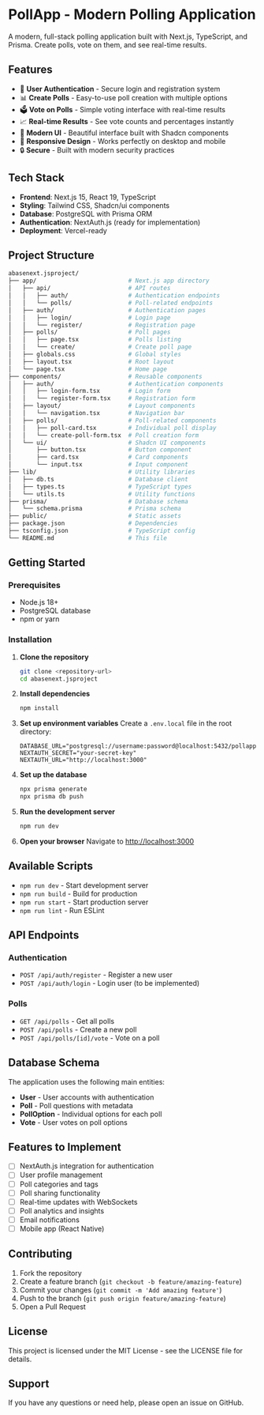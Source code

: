 # PollApp - Modern Polling Application

A modern, full-stack polling application built with Next.js, TypeScript, and Prisma. Create polls, vote on them, and see real-time results.

## Features

- 🔐 **User Authentication** - Secure login and registration system
- 📊 **Create Polls** - Easy-to-use poll creation with multiple options
- 🗳️ **Vote on Polls** - Simple voting interface with real-time results
- 📈 **Real-time Results** - See vote counts and percentages instantly
- 🎨 **Modern UI** - Beautiful interface built with Shadcn components
- 📱 **Responsive Design** - Works perfectly on desktop and mobile
- 🔒 **Secure** - Built with modern security practices

## Tech Stack

- **Frontend**: Next.js 15, React 19, TypeScript
- **Styling**: Tailwind CSS, Shadcn/ui components
- **Database**: PostgreSQL with Prisma ORM
- **Authentication**: NextAuth.js (ready for implementation)
- **Deployment**: Vercel-ready

## Project Structure

```bash
abasenext.jsproject/
├── app/                          # Next.js app directory
│   ├── api/                      # API routes
│   │   ├── auth/                 # Authentication endpoints
│   │   └── polls/                # Poll-related endpoints
│   ├── auth/                     # Authentication pages
│   │   ├── login/                # Login page
│   │   └── register/             # Registration page
│   ├── polls/                    # Poll pages
│   │   ├── page.tsx              # Polls listing
│   │   └── create/               # Create poll page
│   ├── globals.css               # Global styles
│   ├── layout.tsx                # Root layout
│   └── page.tsx                  # Home page
├── components/                   # Reusable components
│   ├── auth/                     # Authentication components
│   │   ├── login-form.tsx        # Login form
│   │   └── register-form.tsx     # Registration form
│   ├── layout/                   # Layout components
│   │   └── navigation.tsx        # Navigation bar
│   ├── polls/                    # Poll-related components
│   │   ├── poll-card.tsx         # Individual poll display
│   │   └── create-poll-form.tsx  # Poll creation form
│   └── ui/                       # Shadcn UI components
│       ├── button.tsx            # Button component
│       ├── card.tsx              # Card components
│       └── input.tsx             # Input component
├── lib/                          # Utility libraries
│   ├── db.ts                     # Database client
│   ├── types.ts                  # TypeScript types
│   └── utils.ts                  # Utility functions
├── prisma/                       # Database schema
│   └── schema.prisma             # Prisma schema
├── public/                       # Static assets
├── package.json                  # Dependencies
├── tsconfig.json                 # TypeScript config
└── README.md                     # This file
```

## Getting Started

### Prerequisites

- Node.js 18+
- PostgreSQL database
- npm or yarn

### Installation

1. **Clone the repository**

   ```bash
   git clone <repository-url>
   cd abasenext.jsproject
   ```

2. **Install dependencies**

   ```bash
   npm install
   ```

3. **Set up environment variables**
   Create a `.env.local` file in the root directory:

   ```env
   DATABASE_URL="postgresql://username:password@localhost:5432/pollapp"
   NEXTAUTH_SECRET="your-secret-key"
   NEXTAUTH_URL="http://localhost:3000"
   ```

4. **Set up the database**

   ```bash
   npx prisma generate
   npx prisma db push
   ```

5. **Run the development server**

   ```bash
   npm run dev
   ```

6. **Open your browser**
   Navigate to [http://localhost:3000](http://localhost:3000)

## Available Scripts

- `npm run dev` - Start development server
- `npm run build` - Build for production
- `npm run start` - Start production server
- `npm run lint` - Run ESLint

## API Endpoints

### Authentication

- `POST /api/auth/register` - Register a new user
- `POST /api/auth/login` - Login user (to be implemented)

### Polls

- `GET /api/polls` - Get all polls
- `POST /api/polls` - Create a new poll
- `POST /api/polls/[id]/vote` - Vote on a poll

## Database Schema

The application uses the following main entities:

- **User** - User accounts with authentication
- **Poll** - Poll questions with metadata
- **PollOption** - Individual options for each poll
- **Vote** - User votes on poll options

## Features to Implement

- [ ] NextAuth.js integration for authentication
- [ ] User profile management
- [ ] Poll categories and tags
- [ ] Poll sharing functionality
- [ ] Real-time updates with WebSockets
- [ ] Poll analytics and insights
- [ ] Email notifications
- [ ] Mobile app (React Native)

## Contributing

1. Fork the repository
2. Create a feature branch (`git checkout -b feature/amazing-feature`)
3. Commit your changes (`git commit -m 'Add amazing feature'`)
4. Push to the branch (`git push origin feature/amazing-feature`)
5. Open a Pull Request

## License

This project is licensed under the MIT License - see the LICENSE file for details.

## Support

If you have any questions or need help, please open an issue on GitHub.
